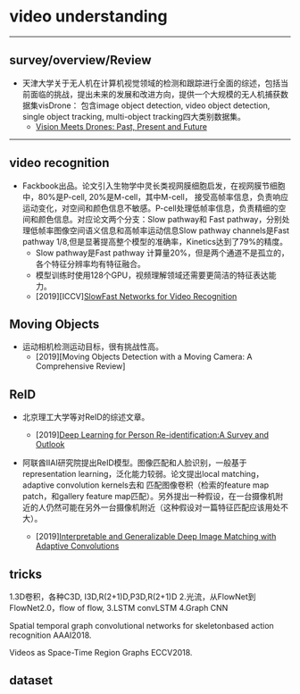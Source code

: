 # video understanding

---

## survey/overview/Review

- 天津大学关于无人机在计算机视觉领域的检测和跟踪进行全面的综述，包括当前面临的挑战，提出未来的发展和改进方向，提供一个大规模的无人机捕获数据集visDrone：
包含image object detection, video object detection, single object tracking, multi-object tracking四大类别数据集。
  - [Vision Meets Drones: Past, Present and Future](https://arxiv.org/pdf/2001.06303.pdf)

---

## video recognition

- Fackbook出品。论文引入生物学中灵长类视网膜细胞启发，在视网膜节细胞中，80%是P-cell, 20%是M-cell，其中M-cell，
接受高帧率信息，负责响应运动变化，对空间和颜色信息不敏感。P-cell处理低帧率信息，负责精细的空间和颜色信息。对应论文两个分支：Slow pathway和
Fast pathway，分别处理低帧率图像空间语义信息和高帧率运动信息Slow pathway channels是Fast pathway 1/8,但是显著提高整个模型的准确率，Kinetics达到了79%的精度。
  - Slow pathway是Fast pathway 计算量20%，但是两个通道不是孤立的，各个特征分辨率均有特征融合。
  - 模型训练时使用128个GPU，视频理解领域还需要更简洁的特征表达能力。
  - [2019][ICCV][SlowFast Networks for Video Recognition](https://arxiv.org/pdf/1812.03982v3.pdf)

## Moving Objects

- 运动相机检测运动目标，很有挑战性高。
  - [2019][Moving Objects Detection with a Moving Camera: A Comprehensive Review]

## ReID

- 北京理工大学等对ReID的综述文章。
  - [2019][Deep Learning for Person Re-identification:A Survey and Outlook](https://arxiv.org/pdf/2001.04193.pdf)

- 阿联酋IIAI研究院提出ReID模型。图像匹配和人脸识别，一般基于representation learning，泛化能力较弱。论文提出local matching， adaptive convolution kernels去和
匹配图像卷积（检索的feature map patch，和gallery feature map匹配）。另外提出一种假设，在一台摄像机附近的人仍然可能在另外一台摄像机附近（这种假设对一篇特征匹配应该用处不大）。

  - [2019][Interpretable and Generalizable Deep Image Matching with Adaptive Convolutions](https://arxiv.org/pdf/1904.10424.pdf)

## tricks

1.3D卷积，各种C3D, I3D,R(2+1)D,P3D,R(2+1)D
2.光流，从FlowNet到FlowNet2.0，flow of flow,
3.LSTM convLSTM
4.Graph CNN

Spatial temporal graph convolutional networks for skeletonbased action recognition AAAI2018.

Videos as Space-Time Region Graphs ECCV2018.

## dataset
